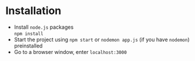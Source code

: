 # Installation

- Install `node.js` packages  
```npm install```
- Start the project using `npm start` or `nodemon app.js` (if you have ```nodemon```) preinstalled
- Go to a browser window, enter `localhost:3000`
